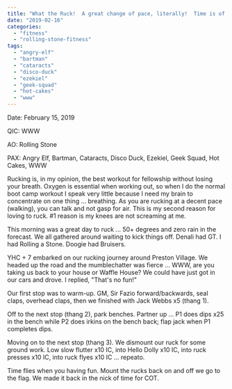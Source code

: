 ```yaml
---
title: "What the Ruck!  A great change of pace, literally!  Time is of the essence."
date: "2019-02-16"
categories: 
  - "fitness"
  - "rolling-stone-fitness"
tags: 
  - "angry-elf"
  - "bartman"
  - "cataracts"
  - "disco-duck"
  - "ezekiel"
  - "geek-squad"
  - "hot-cakes"
  - "www"
---
```


Date: February 15, 2019

QIC: WWW

AO: Rolling Stone

PAX: Angry Elf, Bartman, Cataracts, Disco Duck, Ezekiel, Geek Squad, Hot Cakes, WWW

Rucking is, in my opinion, the best workout for fellowship without losing your breath. Oxygen is essential when working out, so when I do the normal boot camp workout I speak very little because I need my brain to concentrate on one thing ... breathing. As you are rucking at a decent pace (walking), you can talk and not gasp for air. This is my second reason for loving to ruck. #1 reason is my knees are not screaming at me.

This morning was a great day to ruck ... 50+ degrees and zero rain in the forecast. We all gathered around waiting to kick things off. Denali had GT. I had Rolling a Stone. Doogie had Bruisers.

YHC + 7 embarked on our rucking journey around Preston Village. We headed up the road and the mumblechatter was fierce ... WWW, are you taking us back to your house or Waffle House? We could have just got in our cars and drove. I replied, "That's no fun!"

Our first stop was to warm-up. GM, Sir Fazio forward/backwards, seal claps, overhead claps, then we finished with Jack Webbs x5 (thang 1).

Off to the next stop (thang 2), park benches. Partner up ... P1 does dips x25 in the bench while P2 does irkins on the bench back; flap jack when P1 completes dips.

Moving on to the next stop (thang 3). We dismount our ruck for some ground work. Low slow flutter x10 IC, into Hello Dolly x10 IC, into ruck presses x10 IC, into ruck flyes x10 IC ... repeato.

Time flies when you having fun. Mount the rucks back on and off we go to the flag. We made it back in the nick of time for COT.

